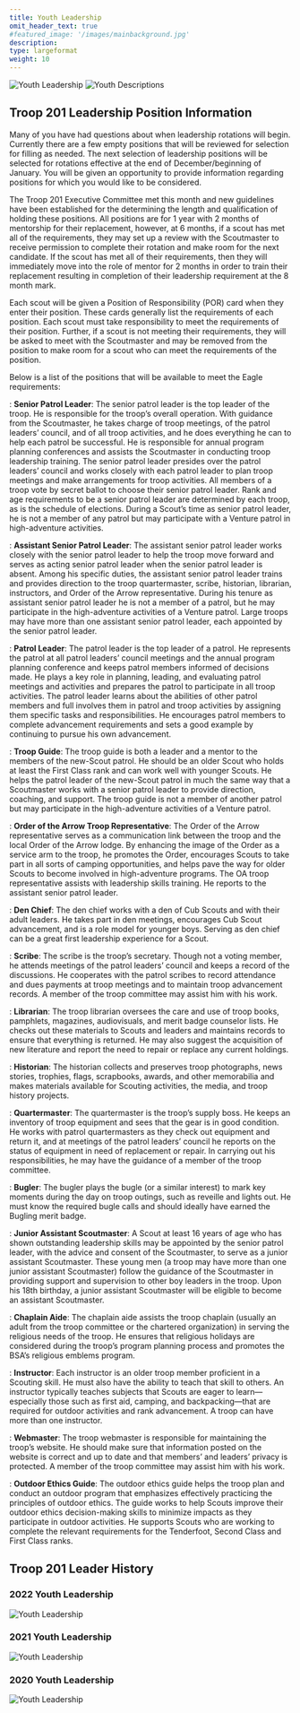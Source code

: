 ```yaml
---
title: Youth Leadership
omit_header_text: true
#featured_image: '/images/mainbackground.jpg'
description:
type: largeformat
weight: 10
---
```


![Youth Leadership](/images/youth-leadership.drawio.png)
![Youth Descriptions](/images/youth-leadership-descriptions.drawio.png)

## Troop 201 Leadership Position Information

Many of you have had questions about when leadership rotations will begin.
Currently there are a few empty positions that will be reviewed for selection
for filling as needed.  The next selection of leadership positions will be
selected for rotations effective at the end of December/beginning of January.
You will be given an opportunity to provide information regarding positions for
which you would like to be considered.

The Troop 201 Executive Committee met this month and new guidelines have been
established for the determining the length and qualification of holding these
positions.  All positions are for 1 year with 2 months of mentorship for their
replacement, however, at 6 months, if a scout has met all of the requirements,
they may set up a review with the Scoutmaster to receive permission to complete
their rotation and make room for the next candidate.  If the scout has met all
of their requirements, then they will immediately move into the role of mentor
for 2 months in order to train their replacement resulting in completion of
their leadership requirement at the 8 month mark.

Each scout will be given a Position of Responsibility (POR) card when they enter
their position.  These cards generally list the requirements of each position.
Each scout must take responsibility to meet the requirements of their position.
Further, if a scout is not meeting their requirements, they will be asked to
meet with the Scoutmaster and may be removed from the position to make room for
a scout who can meet the requirements of the position.

Below is a list of the positions that will be available to meet the Eagle requirements:

: **Senior Patrol Leader**: The senior patrol leader is the top leader of the troop. He is responsible for the troop’s overall operation. With guidance from the Scoutmaster, he takes charge of troop meetings, of the patrol leaders’ council, and of all troop activities, and he does everything he can to help each patrol be successful. He is responsible for annual program planning conferences and assists the Scoutmaster in conducting troop leadership training. The senior patrol leader presides over the patrol leaders’ council and works closely with each patrol leader to plan troop meetings and make arrangements for troop activities. All members of a troop vote by secret ballot to choose their senior patrol leader. Rank and age requirements to be a senior patrol leader are determined by each troop, as is the schedule of elections. During a Scout’s time as senior patrol leader, he is not a member of any patrol but may participate with a Venture patrol in high-adventure activities.

: **Assistant Senior Patrol Leader**:  The assistant senior patrol leader works closely with the senior patrol leader to help the troop move forward and serves as acting senior patrol leader when the senior patrol leader is absent. Among his specific duties, the assistant senior patrol leader trains and provides direction to the troop quartermaster, scribe, historian, librarian, instructors, and Order of the Arrow representative. During his tenure as assistant senior patrol leader he is not a member of a patrol, but he may participate in the high-adventure activities of a Venture patrol. Large troops may have more than one assistant senior patrol leader, each appointed by the senior patrol leader.

: **Patrol Leader**: The patrol leader is the top leader of a patrol. He represents the patrol at all patrol leaders’ council meetings and the annual program planning conference and keeps patrol members informed of decisions made. He plays a key role in planning, leading, and evaluating patrol meetings and activities and prepares the patrol to participate in all troop activities. The patrol leader learns about the abilities of other patrol members and full involves them in patrol and troop activities by assigning them specific tasks and responsibilities. He encourages patrol members to complete advancement requirements and sets a good example by continuing to pursue his own advancement.

: **Troop Guide**: The troop guide is both a leader and a mentor to the members of the new-Scout patrol. He should be an older Scout who holds at least the First Class rank and can work well with younger Scouts. He helps the patrol leader of the new-Scout patrol in much the same way that a Scoutmaster works with a senior patrol leader to provide direction, coaching, and support. The troop guide is not a member of another patrol but may participate in the high-adventure activities of a Venture patrol.

: **Order of the Arrow Troop Representative**: The Order of the Arrow representative serves as a communication link between the troop and the local Order of the Arrow lodge. By enhancing the image of the Order as a service arm to the troop, he promotes the Order, encourages Scouts to take part in all sorts of camping opportunities, and helps pave the way for older Scouts to become involved in high-adventure programs. The OA troop representative assists with leadership skills training. He reports to the assistant senior patrol leader.

: **Den Chief**: The den chief works with a den of Cub Scouts and with their adult leaders. He takes part in den meetings, encourages Cub Scout advancement, and is a role model for younger boys. Serving as den chief can be a great first leadership experience for a Scout.

: **Scribe**: The scribe is the troop’s secretary. Though not a voting member, he attends meetings of the patrol leaders’ council and keeps a record of the discussions. He cooperates with the patrol scribes to record attendance and dues payments at troop meetings and to maintain troop advancement records. A member of the troop committee may assist him with his work.

: **Librarian**: The troop librarian oversees the care and use of troop books, pamphlets, magazines, audiovisuals, and merit badge counselor lists. He checks out these materials to Scouts and leaders and maintains records to ensure that everything is returned. He may also suggest the acquisition of new literature and report the need to repair or replace any current holdings.

: **Historian**: The historian collects and preserves troop photographs, news stories, trophies, flags, scrapbooks, awards, and other memorabilia and makes materials available for Scouting activities, the media, and troop history projects.

: **Quartermaster**: The quartermaster is the troop’s supply boss. He keeps an inventory of troop equipment and sees that the gear is in good condition. He works with patrol quartermasters as they check out equipment and return it, and at meetings of the patrol leaders’ council he reports on the status of equipment in need of replacement or repair. In carrying out his
responsibilities, he may have the guidance of a member of the troop committee.

: **Bugler**: The bugler plays the bugle (or a similar interest) to mark key moments during the day on troop outings, such as reveille and lights out. He must know the required bugle calls and should ideally have earned the Bugling merit badge.

: **Junior Assistant Scoutmaster**: A Scout at least 16 years of age who has shown outstanding leadership skills may be appointed by the senior patrol leader, with the advice and consent of the Scoutmaster, to serve as a junior assistant Scoutmaster. These young men (a troop may have more than one junior assistant Scoutmaster) follow the guidance of the Scoutmaster in providing support and supervision to other boy leaders in the troop. Upon his 18th birthday, a junior assistant Scoutmaster will be eligible to become an assistant Scoutmaster.

: **Chaplain Aide**: The chaplain aide assists the troop chaplain (usually an adult from the troop committee or the chartered organization) in serving the religious needs of the troop. He ensures that religious holidays are considered during the troop’s program planning process and promotes the BSA’s religious emblems program.

: **Instructor**: Each instructor is an older troop member proficient in a Scouting skill. He must also have the ability to teach that skill to others. An instructor typically teaches subjects that Scouts are eager to learn—especially those such as first aid, camping, and backpacking—that are required for outdoor activities and rank advancement. A troop can have more than one instructor.

: **Webmaster**: The troop webmaster is responsible for maintaining the troop’s website. He should make sure that information posted on the website is correct and up to date and that members’ and leaders’ privacy is protected. A member of the troop committee may assist him with his work.

: **Outdoor Ethics Guide**: The outdoor ethics guide helps the troop plan and conduct an outdoor program that emphasizes effectively practicing the principles of outdoor ethics. The guide works to help Scouts improve their outdoor ethics decision-making skills to minimize impacts as they participate in outdoor activities. He supports Scouts who are working to complete the relevant requirements for the Tenderfoot, Second Class and First Class ranks.

## Troop 201 Leader History

### 2022 Youth Leadership

![Youth Leadership](/images/youth-leadership-2022.drawio.png)

### 2021 Youth Leadership

![Youth Leadership](/images/youth-leadership-2021.drawio.png)

### 2020 Youth Leadership

![Youth Leadership](/images/youth-leadership-2020.drawio.png)
